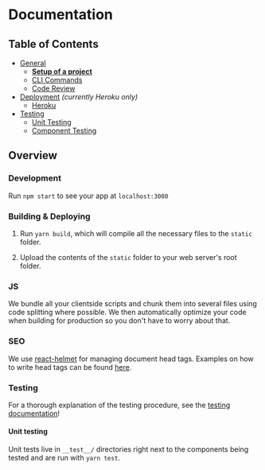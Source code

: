 # Documentation

## Table of Contents

- [General](general)
  - [**Setup of a project**](general/setup.md)
  - [CLI Commands](general/commands.md)
  - [Code Review](general/code-review.md)
- [Deployment](deployment) *(currently Heroku only)*
  - [Heroku](deployment/heroku.md)
- [Testing](testing)
  - [Unit Testing](testing/unit-testing.md)
  - [Component Testing](testing/component-testing.md)

## Overview

### Development

Run `npm start` to see your app at `localhost:3000`

### Building & Deploying

1. Run `yarn build`, which will compile all the necessary files to the
`static` folder.

2. Upload the contents of the `static` folder to your web server's root folder.

### JS

We bundle all your clientside scripts and chunk them into several files using
code splitting where possible. We then automatically optimize your code when
building for production so you don't have to worry about that.

### SEO

We use [react-helmet](https://github.com/nfl/react-helmet) for managing document head tags. Examples on how to
write head tags can be found [here](https://github.com/nfl/react-helmet#examples).

### Testing

For a thorough explanation of the testing procedure, see the
[testing documentation](./testing/README.md)!

#### Unit testing

Unit tests live in `__test__/` directories right next to the components being tested
and are run with `yarn test`.

